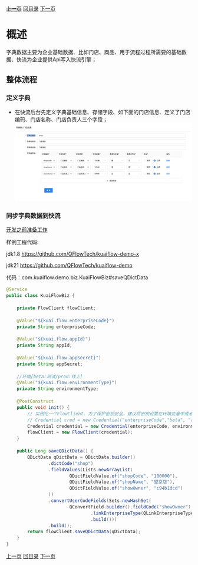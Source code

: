 ~~[上一页](flow.md)~~
[回目录](../README.md)
[下一页](../instruction/ISO8601.md)

# 概述
字典数据主要为企业基础数据、比如门店、商品、用于流程过程所需要的基础数据、快流为企业提供Api写入快流引擎；

## 整体流程
### 定义字典
- 在快流后台先定义字典基础信息、存储字段、如下面的门店信息、定义了门店编码、门店名称、门店负责人三个字段；
  ![alt text](../image/dict/dict_definition.png)


### 同步字典数据到快流
[开发之前准备工作](quickstart.md)

样例工程代码:

jdk1.8 https://github.com/QFlowTech/kuaiflow-demo-x

jdk21 https://github.com/QFlowTech/kuaiflow-demo

代码：com.kuaiflow.demo.biz.KuaiFlowBiz#saveQDictData

```java
@Service
public class KuaiFlowBiz {

	private FlowClient flowClient;

	@Value("${kuai.flow.enterpriseCode}")
	private String enterpriseCode;

	@Value("${kuai.flow.appId}")
	private String appId;

	@Value("${kuai.flow.appSecret}")
	private String appSecret;

	//环境[beta:测试/prod:线上]
	@Value("${kuai.flow.environmentType}")
	private String environmentType;

	@PostConstruct
	public void init() {
		// 实例化一个FlowClient、为了保护密钥安全，建议将密钥设置在环境变量中或者配置文件中。
		// Credential cred = new Credential("enterpriseCode","beta", "appId","appSecret");
		Credential credential = new Credential(enterpriseCode, environmentType, appId, appSecret);
		flowClient = new FlowClient(credential);
	}

	public Long saveQDictData() {
		QDictData qDictData = QDictData.builder()
				.dictCode("shop")
				.fieldValues(Lists.newArrayList(
						QDictFieldValue.of("shopCode", "100000"),
						QDictFieldValue.of("shopName", "望京店"),
						QDictFieldValue.of("showOwner", "c94b1dcd")
				))
				.convertUserCodeFields(Sets.newHashSet(
						QConvertField.builder().fieldCode("showOwner")
								.linkEnterpriseType(QLinkEnterpriseType.FEISHU)
								.build()))
				.build();
		return flowClient.saveQDictData(qDictData);
	}
}

```


[上一页](quickstart.md)
[回目录](../README.md)
[下一页](flow.md)